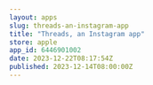 ```yaml
---
layout: apps
slug: threads-an-instagram-app
title: "Threads, an Instagram app"
store: apple
app_id: 6446901002
date: 2023-12-22T08:17:54Z
published: 2023-12-14T08:00:00Z
---
```

